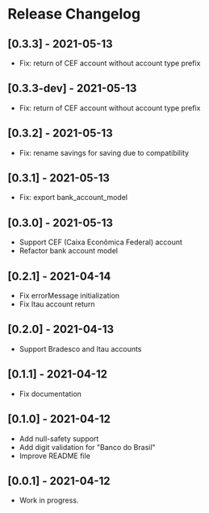 # Release Changelog

## [0.3.3] - 2021-05-13

* Fix: return of CEF account without account type prefix

## [0.3.3-dev] - 2021-05-13

* Fix: return of CEF account without account type prefix

## [0.3.2] - 2021-05-13

* Fix: rename savings for saving due to compatibility

## [0.3.1] - 2021-05-13

* Fix: export bank_account_model

## [0.3.0] - 2021-05-13

* Support CEF (Caixa Econômica Federal) account
* Refactor bank account model

## [0.2.1] - 2021-04-14

* Fix errorMessage initialization
* Fix Itau account return

## [0.2.0] - 2021-04-13

* Support Bradesco and Itau accounts

## [0.1.1] - 2021-04-12

* Fix documentation

## [0.1.0] - 2021-04-12

* Add null-safety support
* Add digit validation for "Banco do Brasil"
* Improve README file

## [0.0.1] - 2021-04-12

* Work in progress.
